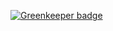 
[![Greenkeeper badge](https://badges.greenkeeper.io/davidsa/npm-example.svg)](https://greenkeeper.io/)

